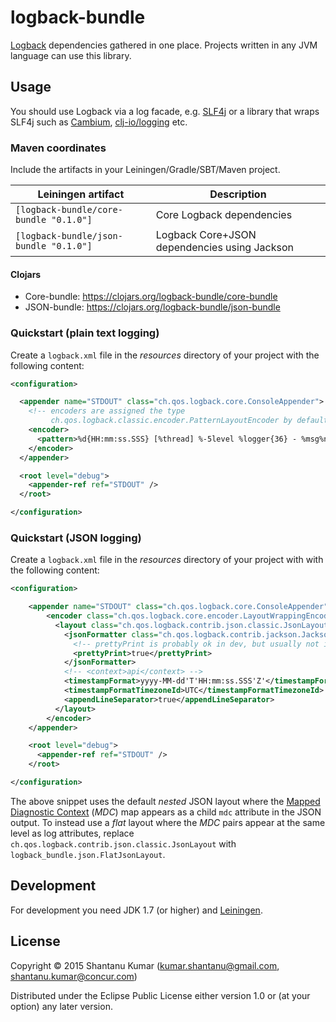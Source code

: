 # logback-bundle

[Logback](http://logback.qos.ch/) dependencies gathered in one place. Projects
written in any JVM language can use this library.


## Usage

You should use Logback via a log facade, e.g. [SLF4j](http://www.slf4j.org/) or
a library that wraps SLF4j such as [Cambium](https://github.com/kumarshantanu/cambium),
[clj-io/logging](https://github.com/clj-io/logging) etc.


### Maven coordinates

Include the artifacts in your Leiningen/Gradle/SBT/Maven project.

| Leiningen artifact                     | Description                                  |
|----------------------------------------|----------------------------------------------|
| `[logback-bundle/core-bundle "0.1.0"]` | Core Logback dependencies                    |
| `[logback-bundle/json-bundle "0.1.0"]` | Logback Core+JSON dependencies using Jackson |

#### Clojars

* Core-bundle: https://clojars.org/logback-bundle/core-bundle
* JSON-bundle: https://clojars.org/logback-bundle/json-bundle


### Quickstart (plain text logging)

Create a `logback.xml` file in the _resources_ directory of your project with
the following content:

```xml
<configuration>

  <appender name="STDOUT" class="ch.qos.logback.core.ConsoleAppender">
    <!-- encoders are assigned the type
         ch.qos.logback.classic.encoder.PatternLayoutEncoder by default -->
    <encoder>
      <pattern>%d{HH:mm:ss.SSS} [%thread] %-5level %logger{36} - %msg%n</pattern>
    </encoder>
  </appender>

  <root level="debug">
    <appender-ref ref="STDOUT" />
  </root>

</configuration>
```


### Quickstart (JSON logging)

Create a `logback.xml` file in the _resources_ directory of your project with
with the following content:

```xml
<configuration>

    <appender name="STDOUT" class="ch.qos.logback.core.ConsoleAppender">
        <encoder class="ch.qos.logback.core.encoder.LayoutWrappingEncoder">
          <layout class="ch.qos.logback.contrib.json.classic.JsonLayout">
            <jsonFormatter class="ch.qos.logback.contrib.jackson.JacksonJsonFormatter">
              <!-- prettyPrint is probably ok in dev, but usually not ideal in production: -->
              <prettyPrint>true</prettyPrint>
            </jsonFormatter>
            <!-- <context>api</context> -->
            <timestampFormat>yyyy-MM-dd'T'HH:mm:ss.SSS'Z'</timestampFormat>
            <timestampFormatTimezoneId>UTC</timestampFormatTimezoneId>
            <appendLineSeparator>true</appendLineSeparator>
          </layout>
        </encoder>
    </appender>

    <root level="debug">
      <appender-ref ref="STDOUT" />
    </root>

</configuration>
```

The above snippet uses the default _nested_ JSON layout where the
[Mapped Diagnostic Context](http://logback.qos.ch/manual/mdc.html) (_MDC_) map
appears as a child `mdc` attribute in the JSON output. To instead use a _flat_
layout where the _MDC_ pairs appear at the same level as log attributes,
replace `ch.qos.logback.contrib.json.classic.JsonLayout` with
`logback_bundle.json.FlatJsonLayout`.


## Development

For development you need JDK 1.7 (or higher) and [Leiningen](http://leiningen.org/).


## License

Copyright © 2015 Shantanu Kumar (kumar.shantanu@gmail.com, shantanu.kumar@concur.com)

Distributed under the Eclipse Public License either version 1.0 or (at
your option) any later version.
